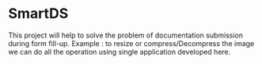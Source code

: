 # SmartDS
This project will help to solve the problem of documentation submission during form fill-up. Example : to resize or compress/Decompress the image we can do all the operation using single application developed here.

